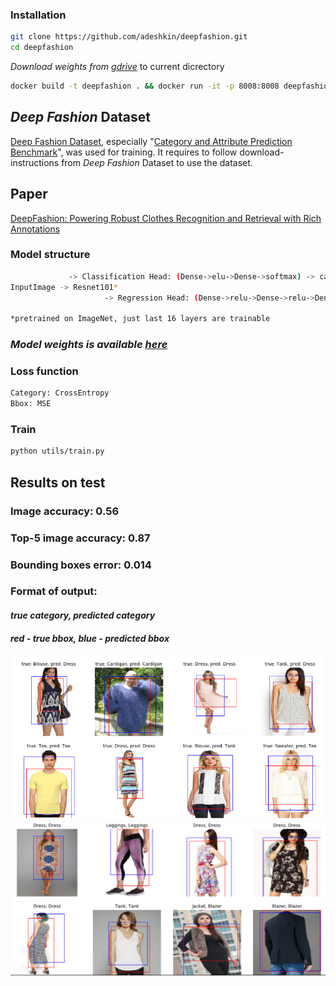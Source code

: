### Installation
```sh
git clone https://github.com/adeshkin/deepfashion.git
cd deepfashion 
```
*Download weights from [gdrive](https://drive.google.com/drive/folders/1YzwgfZ5GkVpvSsm7uXwf6Hd3tCC1PZzP?usp=sharing)* to current dicrectory
```sh
docker build -t deepfashion . && docker run -it -p 8008:8008 deepfashion 
```

## *Deep Fashion* Dataset
[Deep Fashion Dataset](http://mmlab.ie.cuhk.edu.hk/projects/DeepFashion.html), especially "[Category and Attribute Prediction Benchmark](http://mmlab.ie.cuhk.edu.hk/projects/DeepFashion/AttributePrediction.html)", was used for training.
It requires to follow download-instructions from *Deep Fashion* Dataset to use the dataset.
## Paper
[DeepFashion: Powering Robust Clothes Recognition and Retrieval
with Rich Annotations](https://www.cv-foundation.org/openaccess/content_cvpr_2016/papers/Liu_DeepFashion_Powering_Robust_CVPR_2016_paper.pdf)
### Model structure
```sh
			 -> Classification Head: (Dense->elu->Dense->softmax) -> category
InputImage -> Resnet101* 
	                 -> Regression Head: (Dense->relu->Dense->relu->Dense) -> bbox(x1, y1, x2, y2)

*pretrained on ImageNet, just last 16 layers are trainable 
```

### *Model weights is available [here](https://drive.google.com/drive/folders/1YzwgfZ5GkVpvSsm7uXwf6Hd3tCC1PZzP?usp=sharing)*


### Loss function
```sh
Category: CrossEntropy
Bbox: MSE
```

### Train
```sh
python utils/train.py
```

## Results on test
### Image accuracy: 0.56
### Top-5 image accuracy: 0.87
### Bounding boxes error: 0.014
### Format of output:
#### *true category, predicted category*
#### *red - true bbox, blue - predicted bbox*
![Bbox1](/imgs/examples/10.png)
![Bbox2](/imgs/examples/example.png)


